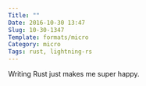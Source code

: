 ```yaml
---
Title: ""
Date: 2016-10-30 13:47
Slug: 10-30-1347
Template: formats/micro
Category: micro
Tags: rust, lightning-rs
---
```



Writing Rust just makes me super happy.
